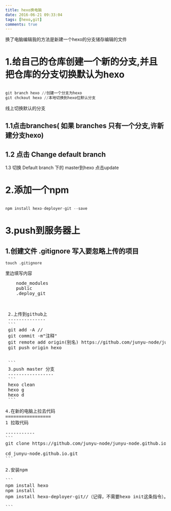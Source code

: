 ```yaml
---
title: hexo换电脑
date: 2016-06-21 09:33:04
tags: [hexo,git]
comments: true
---
```

换了电脑编辑我的方法是新建一个hexo的分支储存编辑的文件
<!--more-->
1.给自己的仓库创建一个新的分支,并且把仓库的分支切换默认为hexo
===================
```python

git branch hexo //创建一个分支为hexo
git chckout hexo //本地切换到hexo位默认分支
```
 线上切换默认的分支

1.1点击branches( 如果 branches 只有一个分支,许新建分支hexo)
-----
1.2 点击 Change default branch
-----
1.3 切换 Default branch 下的 master到hexo 点击update

2.添加一个npm
======
```python

npm install hexo-deployer-git --save

```

3.push到服务器上
=============

 1.创建文件 .gitignore 写入要忽略上传的项目
 --------------------
 ```
 touch .gitignore
 ```
 里边填写内容

 <pre>
    node_modules
    public
    .deploy_git
 <pre>

 2.上传到github上
 --------------
 ```
 git add -A //
 git commit -m"注释"
 git remote add origin(别名) https://github.com/junyu-node/junyu-node.github.io.git(Github网址)
 git push origin hexo


 ```
 3.push master 分支
 -----------------
 ```
 hexo clean
 hexo g
 hexo d
 ```

4.在新的电脑上拉去代码
=================
1 拉取代码

-----------
```
git clone https://github.com/junyu-node/junyu-node.github.io.git

cd junyu-node.github.io.git
```

2.安装npm

```
npm install hexo
npm install
npm install hexo-deployer-git//（记得，不需要hexo init这条指令）。

```



